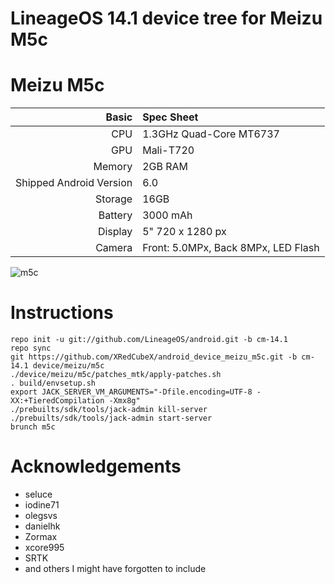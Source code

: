 # LineageOS 14.1 device tree for Meizu M5c 

Meizu M5c
==============

Basic   | Spec Sheet
-------:|:-------------------------
CPU     | 1.3GHz Quad-Core MT6737
GPU     | Mali-T720
Memory  | 2GB RAM
Shipped Android Version | 6.0
Storage | 16GB
Battery | 3000 mAh
Display | 5" 720 x 1280 px
Camera  | Front: 5.0MPx, Back 8MPx, LED Flash

![m5c](https://cdn-files.kimovil.com/default/0001/71/thumb_70651_default_big.jpeg "Meizu M5c")

# Instructions
```
repo init -u git://github.com/LineageOS/android.git -b cm-14.1
repo sync
git https://github.com/XRedCubeX/android_device_meizu_m5c.git -b cm-14.1 device/meizu/m5c
./device/meizu/m5c/patches_mtk/apply-patches.sh
. build/envsetup.sh
export JACK_SERVER_VM_ARGUMENTS="-Dfile.encoding=UTF-8 -XX:+TieredCompilation -Xmx8g"
./prebuilts/sdk/tools/jack-admin kill-server
./prebuilts/sdk/tools/jack-admin start-server
brunch m5c
```

# Acknowledgements

* seluce
* iodine71
* olegsvs
* danielhk
* Zormax
* xcore995
* SRTK
* and others I might have forgotten to include
